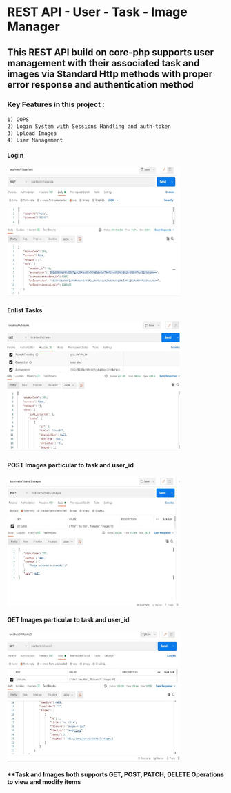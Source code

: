 # REST API - User - Task - Image Manager

## This REST API build on core-php supports user management with their associated task and images via Standard Http methods with proper error response and authentication method

### Key Features in this project :
    1) OOPS
    2) Login System with Sessions Handling and auth-token
    3) Upload Images
    4) User Management

#### Login 
<img src="screenshot/login.jpg" width="400" height="300">

#### Enlist Tasks 
<img src="screenshot/tasks_get.jpg" width="400" height="300">

#### POST Images particular to task and user_id 
<img src="screenshot/images_post.jpg" width="400" height="300">

#### GET Images particular to task and user_id 
<img src="screenshot/images_get.jpg" width="400" height="300">

#### **Task and Images both supports GET, POST, PATCH, DELETE Operations to view and modify items 

